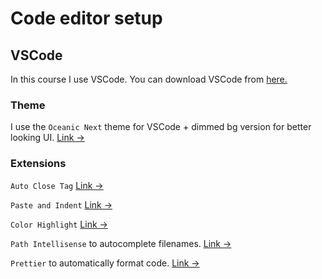 # Code editor setup

## VSCode

In this course I use VSCode. You can download VSCode from [here.](https://code.visualstudio.com/)

### Theme
I use the `Oceanic Next` theme for VSCode + dimmed bg version for better looking UI. [Link &rarr;](https://marketplace.visualstudio.com/items?itemName=naumovs.theme-oceanicnext)

### Extensions

`Auto Close Tag` [Link &rarr;](https://marketplace.visualstudio.com/items?itemName=formulahendry.auto-close-tag)

`Paste and Indent` [Link &rarr;](https://marketplace.visualstudio.com/items?itemName=Rubymaniac.vscode-paste-and-indent)

`Color Highlight` [Link &rarr;](https://marketplace.visualstudio.com/items?itemName=naumovs.color-highlight&ssr=false#review-details)

`Path Intellisense` to autocomplete filenames. [Link &rarr;](https://marketplace.visualstudio.com/items?itemName=christian-kohler.path-intellisense)

`Prettier` to automatically format code. [Link &rarr;](https://marketplace.visualstudio.com/items?itemName=esbenp.prettier-vscode)